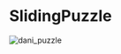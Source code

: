 # SlidingPuzzle
![dani_puzzle](https://user-images.githubusercontent.com/49131724/109196223-c797ee00-77de-11eb-963c-583366cd8c1c.gif)
